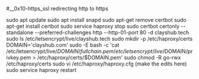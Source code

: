 #__0x10-https_ssl
redirecting http to https

sudo apt update
sudo apt install snapd
sudo apt-get remove certbot
sudo apt-get install certbot
sudo service haproxy stop
sudo certbot certonly --standalone --preferred-challenges http --http-01-port 80 -d clayshub.tech
sudo ls /etc/letsencrypt/live/clayshub.tech
sudo mkdir -p /etc/haproxy/certs
DOMAIN='clayshub.com' sudo -E bash -c 'cat /etc/letsencrypt/live/$DOMAIN/fullchain.pem /etc/letsencrypt/live/$DOMAIN/privkey.pem > /etc/haproxy/certs/$DOMAIN.pem'
sudo chmod -R go-rwx /etc/haproxy/certs
sudo vi /etc/haproxy/haproxy.cfg
(make the edits here)
sudo service haproxy restart
